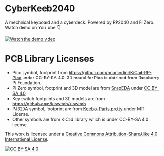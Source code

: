 # CyberKeeb2040
A mechnical keyboard and a cyberdeck. Powered by RP2040 and Pi Zero. Watch demo on YouTube 👇

[![Watch the demo video](https://img.youtube.com/vi/GYs4eybdZCU/maxresdefault.jpg)](https://youtu.be/GYs4eybdZCU)

# PCB Library Licenses

 * Pico symbol, footprint from https://github.com/ncarandini/KiCad-RP-Pico under CC-BY-SA 4.0. 3D model for Pico is obtained from Raspberry Pi Foundation.
 * Pi Zero symbol, footprint and 3D model are from [SnapEDA](https://www.snapeda.com/parts/ADA3708/Adafruit%20Industries%20LLC/view-part/) under [CC BY-SA 4.0](https://support.snapeda.com/en/articles/2957814-what-is-the-license-for-symbols-and-footprints)
 * Key switch footprints and 3D models are from https://github.com/kiswitch/kiswitch
 * PJ320A symbol, footprint are from [Keebio-Parts.pretty](https://github.com/keebio/Keebio-Parts.pretty/blob/master/TRRS-PJ-320A.kicad_mod) under MIT License.
 * Other symbols are from KiCad library which is under CC-BY-SA 4.0 license. 


This work is licensed under a
[Creative Commons Attribution-ShareAlike 4.0 International License][cc-by-sa].

[![CC BY-SA 4.0][cc-by-sa-image]][cc-by-sa]

[cc-by-sa]: http://creativecommons.org/licenses/by-sa/4.0/
[cc-by-sa-image]: https://licensebuttons.net/l/by-sa/4.0/88x31.png
[cc-by-sa-shield]: https://img.shields.io/badge/License-CC%20BY--SA%204.0-lightgrey.svg
